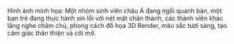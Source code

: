 Hình ảnh minh họa: Một nhóm sinh viên châu Á đang ngồi quanh bàn, một bạn trẻ đang thực hành xin lỗi với nét mặt chân thành, các thành viên khác lắng nghe chăm chú, phong cách đồ họa 3D Render, màu sắc tươi sáng, tạo cảm giác thân thiện và cởi mở.